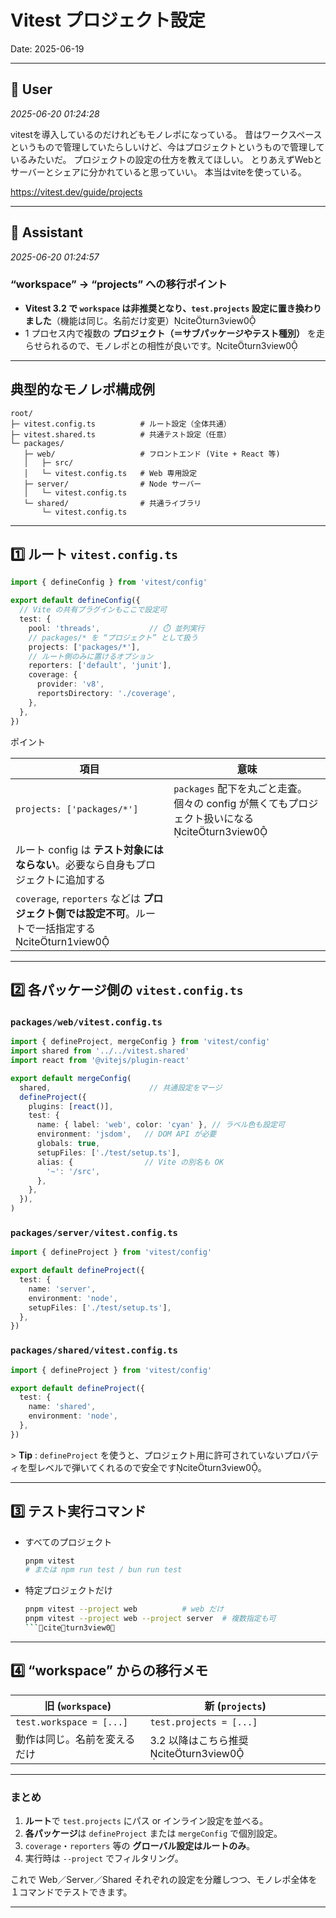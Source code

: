 # Vitest プロジェクト設定

Date: 2025-06-19

---

## 👤 User
*2025-06-20 01:24:28*

vitestを導入しているのだけれどもモノレポになっている。 
昔はワークスペースというもので管理していたらしいけど、今はプロジェクトというもので管理しているみたいだ。 プロジェクトの設定の仕方を教えてほしい。 
とりあえずWebとサーバーとシェアに分かれていると思っていい。
本当はviteを使っている。 

https://vitest.dev/guide/projects

---

## 🤖 Assistant
*2025-06-20 01:24:57*

### “workspace” → “projects” への移行ポイント

- **Vitest 3.2 で `workspace` は非推奨となり、`test.projects` 設定に置き換わりました**（機能は同じ。名前だけ変更）citeturn3view0  
- 1 プロセス内で複数の **プロジェクト（＝サブパッケージやテスト種別）** を走らせられるので、モノレポとの相性が良いです。citeturn3view0  

---

## 典型的なモノレポ構成例  
```
root/
├─ vitest.config.ts          # ルート設定（全体共通）
├─ vitest.shared.ts          # 共通テスト設定（任意）
└─ packages/
   ├─ web/                   # フロントエンド (Vite + React 等)
   │   ├─ src/
   │   └─ vitest.config.ts   # Web 専用設定
   ├─ server/                # Node サーバー
   │   └─ vitest.config.ts
   └─ shared/                # 共通ライブラリ
       └─ vitest.config.ts
```

---

## 1️⃣ ルート `vitest.config.ts`

```ts
import { defineConfig } from 'vitest/config'

export default defineConfig({
  // Vite の共有プラグインもここで設定可
  test: {
    pool: 'threads',           // ⏱️ 並列実行
    // packages/* を “プロジェクト” として扱う
    projects: ['packages/*'],
    // ルート側のみに置けるオプション
    reporters: ['default', 'junit'],
    coverage: {
      provider: 'v8',
      reportsDirectory: './coverage',
    },
  },
})
```
ポイント  

| 項目 | 意味 |
|------|------|
| `projects: ['packages/*']` | `packages` 配下を丸ごと走査。個々の config が無くてもプロジェクト扱いになるciteturn3view0 |
| ルート config は **テスト対象にはならない**。必要なら自身もプロジェクトに追加する |
| `coverage`, `reporters` などは **プロジェクト側では設定不可**。ルートで一括指定するciteturn1view0 |

---

## 2️⃣ 各パッケージ側の `vitest.config.ts`

### `packages/web/vitest.config.ts`
```ts
import { defineProject, mergeConfig } from 'vitest/config'
import shared from '../../vitest.shared'
import react from '@vitejs/plugin-react'

export default mergeConfig(
  shared,                      // 共通設定をマージ
  defineProject({
    plugins: [react()],
    test: {
      name: { label: 'web', color: 'cyan' }, // ラベル色も設定可
      environment: 'jsdom',   // DOM API が必要
      globals: true,
      setupFiles: ['./test/setup.ts'],
      alias: {                // Vite の別名も OK
        '~': '/src',
      },
    },
  }),
)
```

### `packages/server/vitest.config.ts`
```ts
import { defineProject } from 'vitest/config'

export default defineProject({
  test: {
    name: 'server',
    environment: 'node',
    setupFiles: ['./test/setup.ts'],
  },
})
```

### `packages/shared/vitest.config.ts`
```ts
import { defineProject } from 'vitest/config'

export default defineProject({
  test: {
    name: 'shared',
    environment: 'node',
  },
})
```

&gt; **Tip** : `defineProject` を使うと、プロジェクト用に許可されていないプロパティを型レベルで弾いてくれるので安全ですciteturn3view0。

---

## 3️⃣ テスト実行コマンド

- すべてのプロジェクト  
  ```bash
  pnpm vitest
  # または npm run test / bun run test
  ```
- 特定プロジェクトだけ  
  ```bash
  pnpm vitest --project web          # web だけ
  pnpm vitest --project web --project server  # 複数指定も可
  ```citeturn3view0

---

## 4️⃣ “workspace” からの移行メモ

| 旧 (`workspace`) | 新 (`projects`) |
|------------------|-----------------|
| `test.workspace = [...]` | `test.projects = [...]` |
| 動作は同じ。名前を変えるだけ | 3.2 以降はこちら推奨citeturn3view0 |

---

### まとめ
1. **ルート**で `test.projects` にパス or インライン設定を並べる。  
2. **各パッケージ**は `defineProject` または `mergeConfig` で個別設定。  
3. `coverage`・`reporters` 等の **グローバル設定はルートのみ**。  
4. 実行時は `--project` でフィルタリング。  

これで Web／Server／Shared それぞれの設定を分離しつつ、モノレポ全体を１コマンドでテストできます。

---
